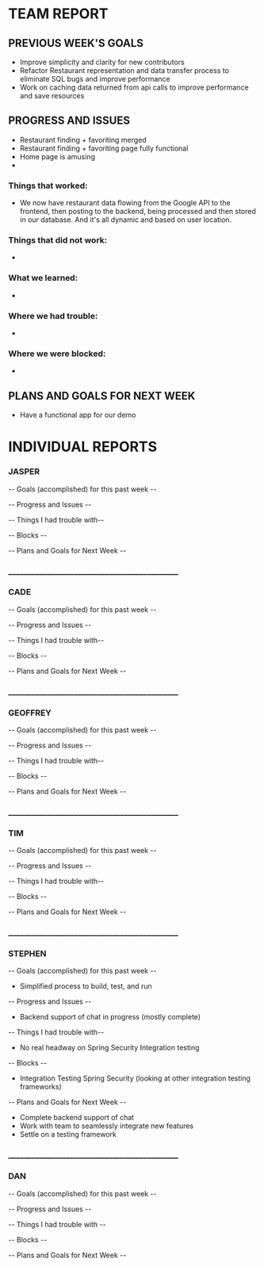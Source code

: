 # TEAM REPORT

## PREVIOUS WEEK'S GOALS
* Improve simplicity and clarity for new contributors
* Refactor Restaurant representation and data transfer process to eliminate SQL bugs and improve performance
* Work on caching data returned from api calls to improve performance and save resources

## PROGRESS AND ISSUES
* Restaurant finding + favoriting merged
* Restaurant finding + favoriting page fully functional
* Home page is amusing
* 

### Things that worked:
* We now have restaurant data flowing from the Google API to the frontend, then posting to the backend, being processed and then stored in our database. And it's all dynamic and based on user location.  

### Things that did not work:
*

### What we learned:
*

### Where we had trouble:
*

### Where we were blocked:
*

## PLANS AND GOALS FOR NEXT WEEK
* Have a functional app for our demo

# INDIVIDUAL REPORTS

### JASPER

-- Goals (accomplished) for this past week --


-- Progress and Issues --


-- Things I had trouble with--


-- Blocks --


-- Plans and Goals for Next Week --

  

### ____________________________________________

### CADE

-- Goals (accomplished) for this past week -- 


-- Progress and Issues --


-- Things I had trouble with--


-- Blocks --


-- Plans and Goals for Next Week --


### ____________________________________________

### GEOFFREY

-- Goals (accomplished) for this past week --


-- Progress and Issues --


-- Things I had trouble with--


-- Blocks --


-- Plans and Goals for Next Week --


### ____________________________________________

### TIM

-- Goals (accomplished) for this past week --


-- Progress and Issues --


-- Things I had trouble with--


-- Blocks --


-- Plans and Goals for Next Week --


### ____________________________________________

### STEPHEN

-- Goals (accomplished) for this past week --

  * Simplified process to build, test, and run

-- Progress and Issues --

  * Backend support of chat in progress (mostly complete)
  
-- Things I had trouble with--

  * No real headway on Spring Security Integration testing
  
-- Blocks --

  * Integration Testing Spring Security (looking at other integration testing frameworks)
  
-- Plans and Goals for Next Week --

  * Complete backend support of chat
  * Work with team to seamlessly integrate new features
  * Settle on a testing framework

### ____________________________________________

### DAN

-- Goals (accomplished) for this past week --


-- Progress and Issues --


-- Things I had trouble with --


-- Blocks --


-- Plans and Goals for Next Week --


